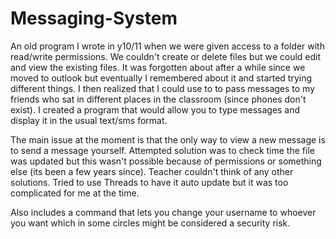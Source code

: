 # Messaging-System
An old program I wrote in y10/11 when we were given access to a folder with read/write permissions.
We couldn't create or delete files but we could edit and view the existing files. It was forgotten about after a while since we moved to outlook but eventually I remembered about it and started trying different things.
I then realized that I could use to to pass messages to my friends who sat in different places in the classroom (since phones don't exist).
I created a program that would allow you to type messages and display it in the usual text/sms format.

The main issue at the moment is that the only way to view a new message is to send a message yourself. Attempted solution was to check time the file was updated but this wasn't possible because of permissions or something else (its been a few years since). Teacher couldn't think of any other solutions.
Tried to use Threads to have it auto update but it was too complicated for me at the time.

Also includes a command that lets you change your username to whoever you want which in some circles might be considered a security risk.
